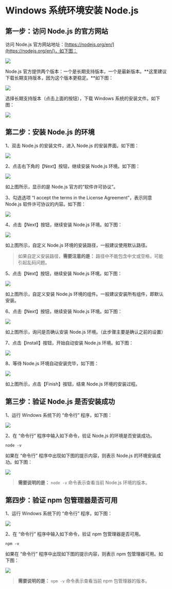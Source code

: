 # Windows 系统环境安装 Node.js

## 第一步：访问 Node.js 的官方网站

访问 Node.js 官方网站地址：[https://nodejs.org/en/](https://nodejs.org/en/)，如下图：

![](nodejs-official-website.png)

Node.js 官方提供两个版本：一个是长期支持版本，一个是最新版本。**这里建议下载长期支持版本，因为这个版本更稳定。**如下图：

![](nodejs-version.png)

选择长期支持版本（点击上面的按钮），下载 Windows 系统的安装文件。如下图：

![](nodejs-installation-file.png)

## 第二步：安装 Node.js 的环境

1、双击 Node.js 的安装文件，进入 Node.js 的安装界面。如下图：

![](nodejs-installation-step-one.png)

2、点击右下角的【Next】按钮，继续安装 Node.js 环境。如下图：

![](nodejs-installation-step-two.png)

如上图所示，显示的是 Node.js 官方的“软件许可协议”。

3、勾选选项 “I accept the terms in the License Agreement”，表示同意 Node.js 软件许可协议的内容。如下图：

![](nodejs-installation-step-three.png)

4、点击【Next】按钮，继续安装 Node.js 环境。如下图：

![](nodejs-installation-step-four.png)

如上图所示，自定义 Node.js 环境的安装路径，一般建议使用默认路径。

> 如果自定义安装路径，**需要注意的是：** 路径中不能包含中文或空格，可能引起乱码问题。

5、点击【Next】按钮，继续安装 Node.js 环境。如下图：

![](nodejs-installation-step-five.png)

如上图所示，自定义安装 Node.js 环境的组件。一般建议安装所有组件，即默认安装。

6、点击【Next】按钮，继续安装 Node.js 环境。如下图：

![](nodejs-installation-step-six.png)

如上图所示，询问是否确认安装 Node.js 环境。（此步骤主要是确认之前的设置）

7、点击【Install】按钮，开始自动安装 Node.js 环境。如下图：

![](nodejs-installation-step-seven.png)

8、等待 Node.js 环境自动安装完毕，如下图：

![](nodejs-installation-step-eight.png)

如上图所示，点击【Finish】按钮，结束 Node.js 环境的安装过程。

## 第三步：验证 Node.js 是否安装成功

1、运行 Windows 系统下的 “命令行” 程序，如下图：

![](command-line.png)

2、在 “命令行” 程序中输入如下命令，验证 Node.js 的环境是否安装成功。

```
node -v
```

如果在 “命令行” 程序中出现如下图的提示内容，则表示 Node.js 的环境安装成功。如下图：

![](nodejs-v-command.png)

> **需要说明的是：** `node -v` 命令表示查看当前 Node.js 环境的版本。

## 第四步：验证 npm 包管理器是否可用

1、运行 Windows 系统下的 “命令行” 程序，如下图：

![](command-line.png)

2、在 “命令行” 程序中输入如下命令，验证 npm 包管理器是否可用。

```
npm -v
```

如果在 “命令行” 程序中出现如下图的提示内容，则表示 npm 包管理器可用。如下图：

![](npm-v-command.png)

> **需要说明的是：** `npm -v` 命令表示查看当前 npm 包管理器的版本。